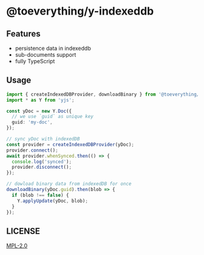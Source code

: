 # @toeverything/y-indexeddb

## Features

- persistence data in indexeddb
- sub-documents support
- fully TypeScript

## Usage

```ts
import { createIndexedDBProvider, downloadBinary } from '@toeverything/y-indexeddb';
import * as Y from 'yjs';

const yDoc = new Y.Doc({
  // we use `guid` as unique key
  guid: 'my-doc',
});

// sync yDoc with indexedDB
const provider = createIndexedDBProvider(yDoc);
provider.connect();
await provider.whenSynced.then(() => {
  console.log('synced');
  provider.disconnect();
});

// dowload binary data from indexedDB for once
downloadBinary(yDoc.guid).then(blob => {
  if (blob !== false) {
    Y.applyUpdate(yDoc, blob);
  }
});
```

## LICENSE

[MPL-2.0](https://github.com/toeverything/AFFiNE/blob/master/LICENSE-MPL2.0)
